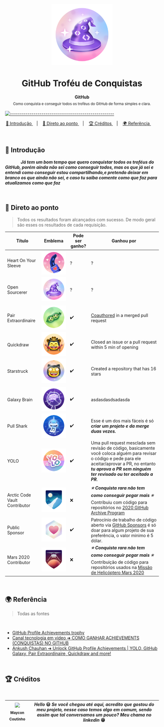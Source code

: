 

<p align="center">
  <img src="https://github.com/Schweinepriester/github-profile-achievements/raw/main/images/open-sourcerer-default.png" alt="Logo" width="200" height="200" />
</p>

<h1 align="center"> GitHub Troféu de Conquistas </h1>

<p align="center">
  <b> GitHub </b>
    </br>
  <sub> Como conquista e conseguir todos os troféus do GitHub de forma simples e clara. 
  <sub>
</p>


[![-----------------------------------------------------](https://raw.githubusercontent.com/andreasbm/readme/master/assets/lines/colored.png)](#table-of-contents)

<p align="center">
  <a href="#Introdução"> 🧩 Introdução </a>&nbsp;&nbsp;&nbsp;|&nbsp;&nbsp;&nbsp;
  <a href="#Resultados"> 🚀 Direto ao ponto </a>&nbsp;&nbsp;&nbsp;|&nbsp;&nbsp;&nbsp;
  <a href="#Creditos"> 🏆 Créditos </a>&nbsp;&nbsp;&nbsp;|&nbsp;&nbsp;&nbsp;
  <a href="#Referência"> 🌍 Referência </a>&nbsp;&nbsp;&nbsp;&nbsp;&nbsp;&nbsp;
</p>

<br/>

<a id="Introdução"></a>
## 🧩 Introdução 

  ***⠀⠀⠀⠀⠀Já tem um bom tempo que quero conquistar todos os troféus do GitHub, porém ainda não sei como conseguir todos, mas os que já sei e entendi como conseguir estou compartilhando,e pretendo deixar em branco os que ainda não sei, e caso tu saiba comente como que faz para atualizamos como que faz***

<br/>


<a id="Resultados"></a>
## 🚀 Direto ao ponto 
  > Todos os resultados foram alcançados com sucesso. De modo geral são esses os resultados de cada requisição. 
 

| Título | Emblema | Pode ser ganho? | Ganhou por |
| --- | --- | --- | --- |
Heart On Your Sleeve | ![Heart On Your Sleeve Badge](https://github.com/Schweinepriester/github-profile-achievements/raw/main/images/heart-on-your-sleeve-default.png) | ? | ?
Open Sourcerer | ![Open Sourcerer Badge](https://github.com/Schweinepriester/github-profile-achievements/raw/main/images/open-sourcerer-default.png) | ? | ?
||| <!-- this empty row is intentional to separate -->
Pair Extraordinaire | ![Pair Extraordinaire Badge](https://github.com/Schweinepriester/github-profile-achievements/raw/main/images/pair-extraordinaire-default.png) | ✔️ | [Coauthored](https://docs.github.com/pull-requests/committing-changes-to-your-project/creating-and-editing-commits/creating-a-commit-with-multiple-authors) in a merged pull request
Quickdraw | ![Quickdraw Badge](https://github.com/Schweinepriester/github-profile-achievements/raw/main/images/quickdraw-default.png) | ✔️ | Closed an issue or a pull request within 5 min of opening
Starstruck | ![Starstruck Badge](https://github.com/Schweinepriester/github-profile-achievements/raw/main/images/starstruck-default.png) | ✔️ | Created a repository that has 16 stars
||| <!-- this empty row is intentional to separate -->
Galaxy Brain | ![Galaxy Brain Badge](https://github.com/Schweinepriester/github-profile-achievements/raw/main/images/galaxy-brain-default.png) | ✔️ | asdasdasdsadasda
Pull Shark | ![Pull Shark Badge](https://github.com/Schweinepriester/github-profile-achievements/raw/main/images/pull-shark-default.png) | ✔️ | Esse é um dos mais fáceis é só ***criar um projeto e da merge duas vezes.*** 
YOLO | ![YOLO Badge](https://github.com/Schweinepriester/github-profile-achievements/raw/main/images/yolo-default.png) | ✔️ | Uma pull request mesclada sem revisão de código, basicamente você coloca alguém para revisar o código e pede para ele aceitar/aprovar a PR, no entanto ***tu aprova a PR sem ninguém ter revisado ou ter aceitado a PR***.
||| <!-- this empty row is intentional to separate -->
Arctic Code Vault Contributor | ![Arctic Code Vault Contributor Achievement Badge](https://github.com/Schweinepriester/github-profile-achievements/raw/main/images/arctic-code-vault-contributor-default.png) | ❌ | ***⭐ Conquista rara não tem como conseguir pegar mais ⭐*** Contribuiu com código para repositórios no [2020 GitHub Archive Program](https://archiveprogram.github.com/)
Public Sponsor | ![GitHub Sponsor Achievement Badge](https://github.com/Schweinepriester/github-profile-achievements/raw/main/images/public-sponsor-default.png) | ✔️ | Patrocínio de trabalho de código aberto via [GitHub Sponsors](https://github.com/sponsors) é só doar para algum projeto de sua preferência,  o valor minimo é 5 dólar.
Mars 2020 Contributor | ![Mars 2020 Helicopter Contributor Achievement Badge](https://github.com/Schweinepriester/github-profile-achievements/raw/main/images/mars-2020-contributor-default.png) | ❌ | ***⭐ Conquista rara não tem como conseguir pegar mais ⭐*** <br/> Contribuição de código para repositórios usados na [Missão de Helicóptero Mars 2020](https://github.com/readme/nasa-ingenuity-helicopter)

<br /> 

<a id="Referência"></a>
##  🌍 Referência
> Todas as fontes
    
<br/>
    
  * [GitHub Profile Achievements trophy](https://github.com/Schweinepriester/github-profile-achievements)
  * [Canal tecnologia em video ➜ COMO GANHAR ACHIEVEMENTS (CONQUISTAS) NO GITHUB
 ](https://www.youtube.com/watch?v=4fTwd-8ifjo)
 * [ Ankush Chauhan ➜ Unlock GitHub Profile Achievements | YOLO, GitHub Galaxy, Pair Extraordinaire, Quickdraw and more!
 ](https://www.youtube.com/watch?v=wBW-vjM7ccA)

<br/>


<a id="Creditos"></a>
## 🏆 Créditos


<br />

<div > 

| [<img src="https://user-images.githubusercontent.com/60453269/217899761-dc2d4e4b-3336-419d-9076-79304290aa0a.png" width=300><br><sub> Maycon Coutinho </sub>](https://www.linkedin.com/in/maycon-coutinho/) | ***Hello*** 😃  ***Se você chegou até aqui, acredito que gostou do meu projeto, nesse caso temos algo em comum, sendo assim que tal conversamos um pouco? Meu chama no linkedin*** 😁 | 
|---|---|


</div> 
